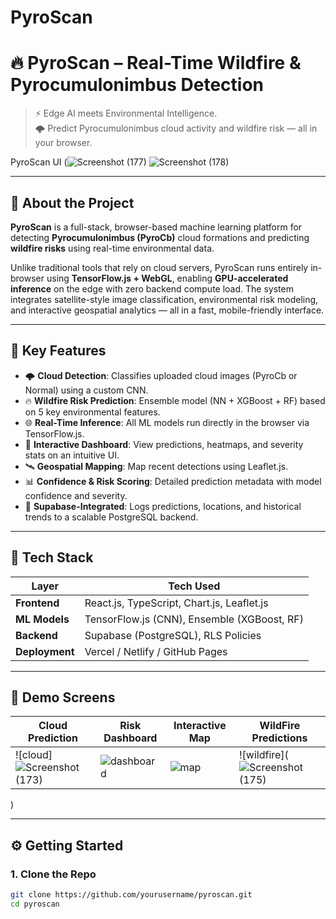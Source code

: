 # PyroScan
# 🔥 PyroScan – Real-Time Wildfire & Pyrocumulonimbus Detection

> ⚡ Edge AI meets Environmental Intelligence.  
> 🌩️ Predict Pyrocumulonimbus cloud activity and wildfire risk — all in your browser.

PyroScan UI (![Screenshot (177)](https://github.com/user-attachments/assets/60b4677c-99c8-4b30-9099-4693fd556d60) ![Screenshot (178)](https://github.com/user-attachments/assets/d3917017-a0f1-4faf-8e56-c10338c8c4ed)




---

## 🚀 About the Project

**PyroScan** is a full-stack, browser-based machine learning platform for detecting **Pyrocumulonimbus (PyroCb)** cloud formations and predicting **wildfire risks** using real-time environmental data.

Unlike traditional tools that rely on cloud servers, PyroScan runs entirely in-browser using **TensorFlow.js + WebGL**, enabling **GPU-accelerated inference** on the edge with zero backend compute load. The system integrates satellite-style image classification, environmental risk modeling, and interactive geospatial analytics — all in a fast, mobile-friendly interface.

---

## 🎯 Key Features

- 🌩️ **Cloud Detection**: Classifies uploaded cloud images (PyroCb or Normal) using a custom CNN.
- 🔥 **Wildfire Risk Prediction**: Ensemble model (NN + XGBoost + RF) based on 5 key environmental features.
- 🌐 **Real-Time Inference**: All ML models run directly in the browser via TensorFlow.js.
- 🧭 **Interactive Dashboard**: View predictions, heatmaps, and severity stats on an intuitive UI.
- 🛰️ **Geospatial Mapping**: Map recent detections using Leaflet.js.
- 📊 **Confidence & Risk Scoring**: Detailed prediction metadata with model confidence and severity.
- 🧾 **Supabase-Integrated**: Logs predictions, locations, and historical trends to a scalable PostgreSQL backend.

---

## 🧠 Tech Stack

| Layer          | Tech Used                       |
|----------------|---------------------------------|
| **Frontend**   | React.js, TypeScript, Chart.js, Leaflet.js |
| **ML Models**  | TensorFlow.js (CNN), Ensemble (XGBoost, RF) |
| **Backend**    | Supabase (PostgreSQL), RLS Policies |
| **Deployment** | Vercel / Netlify / GitHub Pages |

---

## 📸 Demo Screens

| Cloud Prediction | Risk Dashboard | Interactive Map | WildFire Predictions |
|------------------|----------------|------------------|-----------------|
| ![cloud]![Screenshot (173)](https://github.com/user-attachments/assets/a3e24ed7-af95-44f5-ac5e-37bcbfdde20a) | ![dashboard](assets/dashboard.png) | ![map](assets/map.png) | ![wildfire](![Screenshot (175)](https://github.com/user-attachments/assets/951683c4-39ac-4fe1-bdb2-83e1666e746e)
)



---

## ⚙️ Getting Started

### 1. Clone the Repo

```bash
git clone https://github.com/yourusername/pyroscan.git
cd pyroscan
